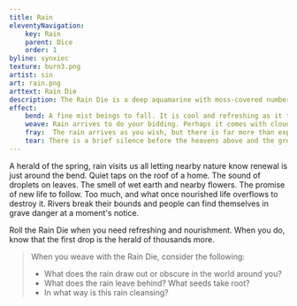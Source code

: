 ```yaml
---
title: Rain
eleventyNavigation:
    key: Rain
    parent: Dice
    order: 1
byline: synxiec
texture: burn3.png
artist: sin
art: rain.png
arttext: Rain Die
description: The Rain Die is a deep aquamarine with moss-covered numbers that ripple when they are touched. Clouds of various shapes dance around its heart. 
effect:
    bend: A fine mist beings to fall. It is cool and refreshing as it touches your skin. 
    weave: Rain arrives to do your bidding. Perhaps it comes with clouds. Perhaps a sunshower. The rain nourishes what you wish to nourish or extinguishes what you need to extinguish.
    fray:  The rain arrives as you wish, but there is far more than expected. More than any plant or person could take in or absorb. The land around you becomes difficult to navigate. 
    tear: There is a brief silence before the heavens above and the ground below erupt. Geysers burst forth, rivers overflow, and heavy rains wash away everything in sight. Those caught in its flow are swept away along with the debris. Only a few pebbles, twigs, and hints of what used to be are left behind.
---
```


A herald of the spring, rain visits us all letting nearby nature know renewal is just around the bend. Quiet taps on the roof of a home. The sound of droplets on leaves. The smell of wet earth and nearby flowers. The promise of new life to follow. Too much, and what once nourished life overflows to destroy it. Rivers break their bounds and people can find themselves in grave danger at a moment's notice.

Roll the Rain Die when you need refreshing and nourishment. When you do, know that the first drop is the herald of thousands more.


> When you weave with the Rain Die, consider the following:
>
> - What does the rain draw out or obscure in the world around you? 
> - What does the rain leave behind? What seeds take root?
> - In what way is this rain cleansing?
